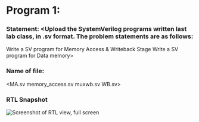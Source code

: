 # Program 1: 
### Statement: <Upload the SystemVerilog programs written last lab class, in .sv format. The problem statements are as follows:

Write a SV program for Memory Access & Writeback Stage
Write a SV program for Data memory>

### Name of file:
<MA.sv
memory_access.sv
muxwb.sv
WB.sv>

### RTL Snapshot
![Screenshot of RTL view, full screen](<MA.png memaccess.png WBMUX.png WB.png>)